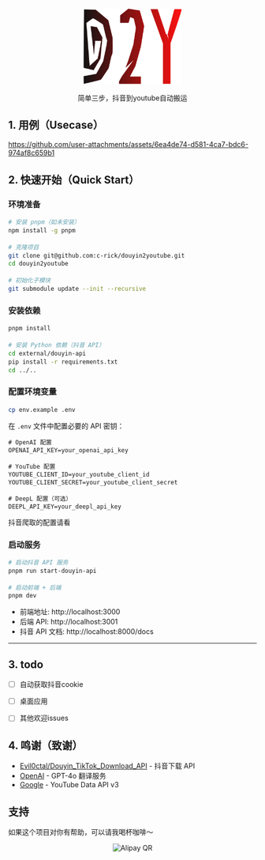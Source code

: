 
<p align="center">
<img src="/packages/web/public/logo.svg" width="200" alt="Logo">
</p>
<p align="center">
简单三步，抖音到youtube自动搬运
</p>

## 1. 用例（Usecase）



https://github.com/user-attachments/assets/6ea4de74-d581-4ca7-bdc6-974af8c659b1



## 2. 快速开始（Quick Start）

### 环境准备

```bash
# 安装 pnpm（如未安装）
npm install -g pnpm

# 克隆项目
git clone git@github.com:c-rick/douyin2youtube.git
cd douyin2youtube

# 初始化子模块
git submodule update --init --recursive
```

### 安装依赖

```bash
pnpm install

# 安装 Python 依赖（抖音 API）
cd external/douyin-api
pip install -r requirements.txt
cd ../..
```

### 配置环境变量

```bash
cp env.example .env
```

在 `.env` 文件中配置必要的 API 密钥：

```env
# OpenAI 配置
OPENAI_API_KEY=your_openai_api_key

# YouTube 配置  
YOUTUBE_CLIENT_ID=your_youtube_client_id
YOUTUBE_CLIENT_SECRET=your_youtube_client_secret

# DeepL 配置（可选）
DEEPL_API_KEY=your_deepl_api_key
```

抖音爬取的配置请看
### 启动服务

```bash
# 启动抖音 API 服务
pnpm run start-douyin-api

# 启动前端 + 后端
pnpm dev
```

- 前端地址: http://localhost:3000
- 后端 API: http://localhost:3001
- 抖音 API 文档: http://localhost:8000/docs

---

## 3. todo 
- [ ] 自动获取抖音cookie 
- [ ] 桌面应用
- [ ] 其他欢迎issues


## 4. 鸣谢（致谢）

- [Evil0ctal/Douyin_TikTok_Download_API](https://github.com/Evil0ctal/Douyin_TikTok_Download_API) - 抖音下载 API
- [OpenAI](https://openai.com/) - GPT-4o 翻译服务
- [Google](https://developers.google.com/youtube/v3) - YouTube Data API v3 

## 支持
如果这个项目对你有帮助，可以请我喝杯咖啡～

<p align="center">
  <img src="https://aiccplayground.online/coffe.jpeg" alt="Alipay QR" width="200" />
</p>
